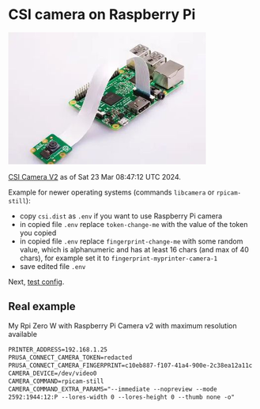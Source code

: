 # CSI camera on Raspberry Pi

![CSI Camera V2](./static/pi-camera.jpg)

[CSI Camera V2](https://www.raspberrypi.com/products/camera-module-v2/)
as of Sat 23 Mar 08:47:12 UTC 2024.

Example for newer operating systems (commands `libcamera` or `rpicam-still`):

- copy `csi.dist` as `.env` if you want to use Raspberry Pi camera
- in copied file `.env` replace `token-change-me` with the value of the token
  you copied
- in copied file `.env` replace `fingerprint-change-me` with some random value,
  which is alphanumeric and has at least 16 chars (and max of 40 chars),
  for example set it to `fingerprint-myprinter-camera-1`
- save edited file `.env`

Next, [test config](./test.config.md).

## Real example

My Rpi Zero W with Raspberry Pi Camera v2 with maximum resolution available

<!-- markdownlint-disable line_length -->
```shell
PRINTER_ADDRESS=192.168.1.25
PRUSA_CONNECT_CAMERA_TOKEN=redacted
PRUSA_CONNECT_CAMERA_FINGERPRINT=c10eb887-f107-41a4-900e-2c38ea12a11c
CAMERA_DEVICE=/dev/video0
CAMERA_COMMAND=rpicam-still
CAMERA_COMMAND_EXTRA_PARAMS="--immediate --nopreview --mode 2592:1944:12:P --lores-width 0 --lores-height 0 --thumb none -o"
```
<!-- markdownlint-enable line_length -->
